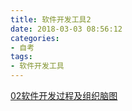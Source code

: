 ```yaml
---
title: 软件开发工具2
date: 2018-03-03 08:56:12
categories:
- 自考
tags:
- 软件开发工具
---
```


[02软件开发过程及组织脑图](/assets/svg/03173_1.svg)